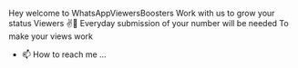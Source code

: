 Hey welcome to WhatsAppViewersBoosters
Work with us to grow your status Viewers ✌️💯
Everyday submission of your number will be needed
To make your views work
- 📫 How to reach me ...
<!---
WhatsAppViewersBoosters/WhatsAppViewersBoosters is ✨ special ✨ repository because its `README.md` (this file) appears on your GitHub profile.
You can click the Preview link to take a look at your changes.
--->
